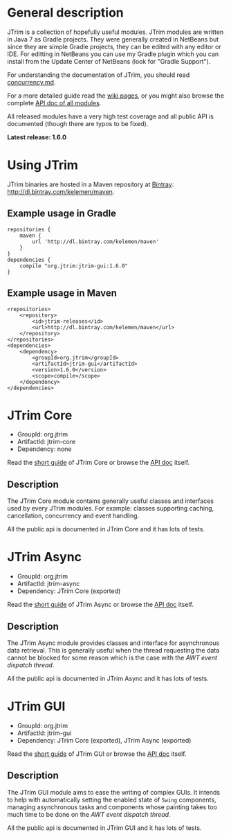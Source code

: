 General description
===================

JTrim is a collection of hopefully useful modules. JTrim modules are written in Java 7 as Gradle projects. They were generally created in NetBeans but since they are simple Gradle projects, they can be edited with any editor or IDE. For editting in NetBeans you can use my Gradle plugin which you can install from the Update Center of NetBeans (look for "Gradle Support").

For understanding the documentation of JTrim, you should read [concurrency.md](concurrency.md).

For a more detailed guide read the [wiki pages](https://github.com/kelemen/JTrim/wiki),
or you might also browse the complete [API doc of all modules](http://htmlpreview.github.com/?https://github.com/kelemen/api-docs/blob/jtrim/api/index.html).

All released modules have a very high test coverage and all public API is documented (though there are typos to be fixed).

**Latest release: 1.6.0**

Using JTrim
===========

JTrim binaries are hosted in a Maven repository at [Bintray](https://bintray.com): http://dl.bintray.com/kelemen/maven.

Example usage in Gradle
-----------------------

    repositories {
        maven {
            url 'http://dl.bintray.com/kelemen/maven'
        }
    }
    dependencies {
        compile "org.jtrim:jtrim-gui:1.6.0"
    }

Example usage in Maven
----------------------

    <repositories>
        <repository>
            <id>jtrim-releases</id>
            <url>http://dl.bintray.com/kelemen/maven</url>
        </repository>
    </repositories>
    <dependencies>
        <dependency>
            <groupId>org.jtrim</groupId>
            <artifactId>jtrim-gui</artifactId>
            <version>1.6.0</version>
            <scope>compile</scope>
        </dependency>
    </dependencies>

JTrim Core
==========

- GroupId: org.jtrim
- ArtifactId: jtrim-core
- Dependency: none

Read the [short guide](https://github.com/kelemen/JTrim/wiki/JTrim-Core) of JTrim Core or browse the
[API doc](http://htmlpreview.github.com/?https://github.com/kelemen/api-docs/blob/jtrim-core/api/index.html) itself.

Description
-----------
The JTrim Core module contains generally useful classes and interfaces used by
every JTrim modules. For example: classes supporting caching, cancellation,
concurrency and event handling.

All the public api is documented in JTrim Core and it has lots of tests.


JTrim Async
===========

- GroupId: org.jtrim
- ArtifactId: jtrim-async
- Dependency: JTrim Core (exported)

Read the [short guide](https://github.com/kelemen/JTrim/wiki/JTrim-Async) of JTrim Async or browse the
[API doc](http://htmlpreview.github.com/?https://github.com/kelemen/api-docs/blob/jtrim-async/api/index.html) itself.

Description
-----------
The JTrim Async module provides classes and interface for asynchronous data
retrieval. This is generally useful when the thread requesting the data cannot
be blocked for some reason which is the case with the
*AWT event dispatch thread*.

All the public api is documented in JTrim Async and it has lots of tests.


JTrim GUI
=========

- GroupId: org.jtrim
- ArtifactId: jtrim-gui
- Dependency: JTrim Core (exported), JTrim Async (exported)

Read the [short guide](https://github.com/kelemen/JTrim/wiki/JTrim-GUI) of JTrim GUI or browse the
[API doc](http://htmlpreview.github.com/?https://github.com/kelemen/api-docs/blob/jtrim-gui/api/index.html) itself.

Description
-----------
The JTrim GUI module aims to ease the writing of complex GUIs. It intends
to help with automatically setting the enabled state of `Swing` components,
managing asynchronous tasks and components whose painting takes too much time
to be done on the *AWT event dispatch thread*.

All the public api is documented in JTrim GUI and it has lots of tests.

